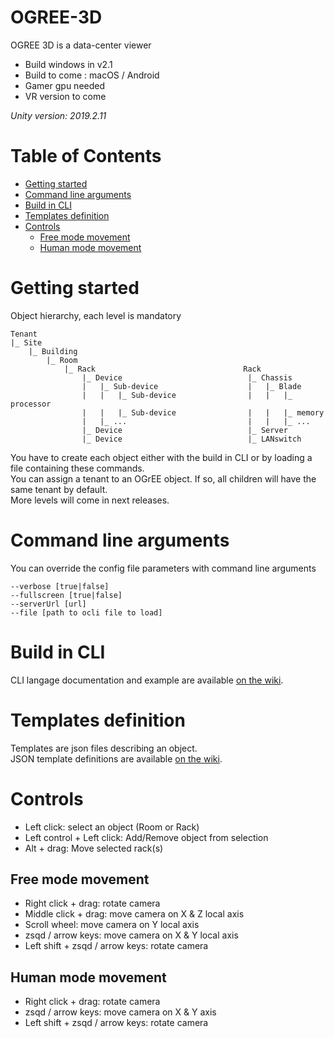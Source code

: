 # OGREE-3D
OGREE 3D is a data-center viewer  
- Build windows in v2.1
- Build to come : macOS / Android
- Gamer gpu needed
- VR version to come  

*Unity version: 2019.2.11*  

# Table of Contents
- [Getting started](#Getting-Started)
- [Command line arguments](#Command-line-arguments)
- [Build in CLI](#Build-in-CLI)
- [Templates definition](#Templates-definition)
- [Controls](#Controls)
    - [Free mode movement](#Free-mode-movement)
    - [Human mode movement](#Human-mode-movement)

# Getting started
Object hierarchy, each level is mandatory
```
Tenant
|_ Site
    |_ Building
        |_ Room
            |_ Rack                                 Rack
                |_ Device                            |_ Chassis
                |   |_ Sub-device                    |   |_ Blade
                |   |   |_ Sub-device                |   |   |_ processor
                |   |   |_ Sub-device                |   |   |_ memory
                |   |_ ...                           |   |   |_ ...
                |_ Device                            |_ Server
                |_ Device                            |_ LANswitch
```
You have to create each object either with the build in CLI or by loading a file containing these commands.  
You can assign a tenant to an OGrEE object. If so, all children will have the same tenant by default.  
More levels will come in next releases.

# Command line arguments
You can override the config file parameters with command line arguments
```
--verbose [true|false]
--fullscreen [true|false]
--serverUrl [url]
--file [path to ocli file to load]
```  

# Build in CLI
CLI langage documentation and example are available [on the wiki](https://github.com/ditrit/OGREE-3D/wiki/CLI-langage).


# Templates definition
Templates are json files describing an object.  
JSON template definitions are available [on the wiki](https://github.com/ditrit/OGREE-3D/wiki/JSON-template-definitions).

# Controls  
- Left click: select an object (Room or Rack)
- Left control + Left click: Add/Remove object from selection  
- Alt + drag: Move selected rack(s)  

## Free mode movement 
- Right click + drag: rotate camera
- Middle click + drag: move camera on X & Z local axis
- Scroll wheel: move camera on Y local axis
- zsqd / arrow keys: move camera on X & Y local axis 
- Left shift + zsqd / arrow keys: rotate camera

## Human mode movement
- Right click + drag: rotate camera
- zsqd / arrow keys: move camera on X & Y axis 
- Left shift + zsqd / arrow keys: rotate camera
